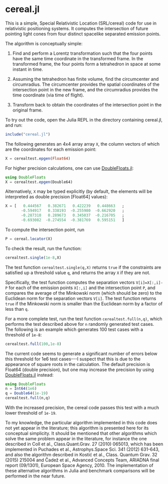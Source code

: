 # cereal.jl
This is a simple, Special Relativistic Location (SRL/cereal) code for use in relativistic positioning systems. It computes the intersection of future pointing light cones from four distinct spacelike separated emission points.

The algorithm is conceptually simple:

  1. Find and perform a Lorentz transformation such that the four points have the same time coordinate in the transformed frame. In the transformed frame, the four points form a tetrahedron in space at some instant in time.

  2. Assuming the tetrahedron has finite volume, find the circumcenter and circumradius. The circumcenter provides the spatial coordinates of the intersection point in the new frame, and the circumradius provides the time coordinate (via time of flight).

  3. Transform back to obtain the coordinates of the intersection point in the original frame.

To try out the code, open the Julia REPL in the directory containing cereal.jl, and run:

```julia
include("cereal.jl")
```
The following generates an 4x4 array array ```X```, the column vectors of which are the coordinates for each emission point:
```julia
X = cerealtest.epgen(Float64)
```
For higher precision calculations, one can use [DoubleFloats.jl](https://github.com/JuliaMath/DoubleFloats.jl):
```julia
using DoubleFloats
X = cerealtest.epgen(Double64)
```

Alternatively, ```X``` may be typed explicitly (by default, the elements will be interpreted as double precision [Float64] values):
```julia
X = [   0.444567   0.382671   0.422239   0.448663   ;
       -0.594917   0.338193  -0.255980  -0.662920   ;
       -0.287310   0.289673   0.345037  -0.216705   ;
       -0.693082  -0.274554  -0.381769   0.595151   ]
```
To compute the intersection point, run
```julia
P = cereal.locator(X)
```
To check the result, run the function:
```julia
cerealtest.single(1e-8,X)
```
The test function ```cerealtest.single(q,X)``` returns ```true``` if the constraints are satisfied up a threshold value ```q```, and returns the array ```X``` if they are not.

Specifically, the test function computes the separation vectors ```V[i]=X[:,i]-P``` for each of the emission points ```X[:,i]``` and the intersection point ```P```, and compares the average of the Minkowski norm (which should be zero) to the Euclidean norm for the separation vectors ```V[i]```. The test function returns ```true``` if the Minkowski norm is smaller than the Euclidean norm by a factor of less than ```q```.

For a more complete test, run the test function ```cerealtest.full(n,q)```, which performs the test described above for ```n``` randomly generated test cases. The following is an example which generates 100 test cases with a threshold of ```1e-8```:
```julia
cerealtest.full(100,1e-8)
```

The current code seems to generate a significant number of errors below this threshold for 1e6 test cases---I suspect that this is due to the appearance of square roots in the calculation. The default precision is Float64 (double precision), but one may increase the precision by using [DoubleFloats.jl](https://github.com/JuliaMath/DoubleFloats.jl) instead:
```julia
using DoubleFloats
n = Int64(1e6)
q = Double64(1e-19)
cerealtest.full(n,q)
```
With the increased precision, the cereal code passes this test with a much lower threshold of ```1e-19```.

To my knowledge, the particular algorithm implemented in this code does not yet appear in the literature; this algorithm is presented here for its conceptual simplicity. It should be mentioned that other algorithms which solve the same problem appear in the literature, for instance the one described in Coll et al., Class.Quant.Grav. 27 (2010) 065013, which has been implemented in Puchades et al., Astrophys.Space Sci. 341 (2012) 631-643, and also the algorithm described in Kostić et al., Class. Quantum Grav. 32 (2015) 215004 and Čadež et al., Advanced Concepts Team, ARIADNA final report (09/1301), European Space Agency, 2010. The implementation of these alternative algorithms in Julia and benchmark comparisons will be performed in the near future.
